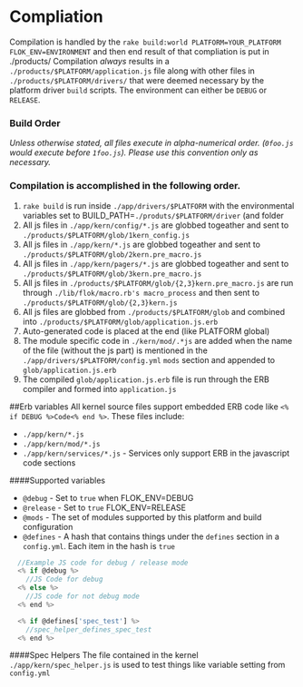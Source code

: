 # Compliation

Compilation is handled by the `rake build:world PLATFORM=YOUR_PLATFORM FLOK_ENV=ENVIRONMENT` and then end result of that compliation is put in ./products/
Compilation *always* results in a `./products/$PLATFORM/application.js` file along with other files in `./products/$PLATFORM/drivers/` that
were deemed necessary by the platform driver `build` scripts. The environment can either be `DEBUG` or `RELEASE`.

### Build Order
*Unless otherwise stated, all files execute in alpha-numerical order. (`0foo.js` would execute before `1foo.js`).  Please use this convention only
as necessary.*

### Compilation is accomplished in the following order.

 1. `rake build` is run inside `./app/drivers/$PLATFORM` with the environmental variables set to BUILD_PATH=`./produts/$PLATFORM/driver` (and folder
 2. All js files in `./app/kern/config/*.js` are globbed togeather and sent to `./products/$PLATFORM/glob/1kern_config.js`
 3. All js files in `./app/kern/*.js` are globbed togeather and sent to `./products/$PLATFORM/glob/2kern.pre_macro.js`
 4. All js files in `./app/kern/pagers/*.js` are globbed togeather and sent to `./products/$PLATFORM/glob/3kern.pre_macro.js`
 5. All js files in `./products/$PLATFORM/glob/{2,3}kern.pre_macro.js` are run through `./lib/flok/macro.rb's macro_process` and then sent to `./products/$PLATFORM/glob/{2,3}kern.js`
 6. All js files are globbed from `./products/$PLATFORM/glob` and combined into `./products/$PLATFORM/glob/application.js.erb`
 7. Auto-generated code is placed at the end (like PLATFORM global)
 8. The module specific code in `./kern/mod/.*js` are added when the name of the file (without the js part) is mentioned in the `./app/drivers/$PLATFORM/config.yml` `mods` section and appended to `glob/application.js.erb`
 9. The compiled `glob/application.js.erb` file is run through the ERB compiler and formed into `application.js`

##Erb variables
All kernel source files support embedded ERB code like `<% if DEBUG %>Code<% end %>`. These files include:
  * `./app/kern/*.js`
  * `./app/kern/mod/*.js`
  * `./app/kern/services/*.js` - Services only support ERB in the javascript code sections

####Supported variables
  * `@debug` - Set to `true` when FLOK_ENV=DEBUG
  * `@release` - Set to `true` FLOK_ENV=RELEASE
  * `@mods` - The set of modules supported by this platform and build configuration
  * `@defines` - A hash that contains things under the `defines` section in a `config.yml`. Each item in the hash is `true`

```js
  //Example JS code for debug / release mode
  <% if @debug %>
    //JS Code for debug
  <% else %>
    //JS code for not debug mode
  <% end %>

  <% if @defines['spec_test'] %>
    //spec_helper_defines_spec_test
  <% end %>
```

####Spec Helpers
The file contained in the kernel `./app/kern/spec_helper.js` is used to test things like variable setting from `config.yml`
